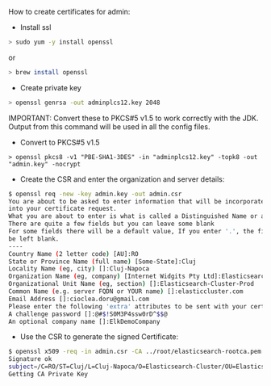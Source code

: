 How to create certificates for admin: 

* Install ssl

```bash
> sudo yum -y install openssl
```

or

```bash
> brew install openssl
```


* Create private key

```bash
> openssl genrsa -out adminplcs12.key 2048
```
IMPORTANT: Convert these to PKCS#5 v1.5 to work correctly with the JDK. Output from
this command will be used in all the config files.

* Convert to PKCS#5 v1.5

```
> openssl pkcs8 -v1 "PBE-SHA1-3DES" -in "adminplcs12.key" -topk8 -out "admin.key" -nocrypt
```

* Create the CSR and enter the organization and server details:

```bash
$ openssl req -new -key admin.key -out admin.csr
You are about to be asked to enter information that will be incorporated
into your certificate request.
What you are about to enter is what is called a Distinguished Name or a DN.
There are quite a few fields but you can leave some blank
For some fields there will be a default value, If you enter '.', the field will
be left blank.
----
Country Name (2 letter code) [AU]:RO
State or Province Name (full name) [Some-State]:Cluj
Locality Name (eg, city) []:Cluj-Napoca
Organization Name (eg, company) [Internet Widgits Pty Ltd]:Elasticsearch-Cluster
Organizational Unit Name (eg, section) []:Elasticsearch-Cluster-Prod
Common Name (e.g. server FQDN or YOUR name) []:elasticcluster.com
Email Address []:cioclea.doru@gmail.com
Please enter the following 'extra' attributes to be sent with your certificate request
A challenge password []:@#$!S0M3P4ssw0rD^$$@
An optional company name []:ElkDemoCompany

```

* Use the CSR to generate the signed Certificate:

```bash
$ openssl x509 -req -in admin.csr -CA ../root/elasticsearch-rootca.pem -CAkey ../root/elasticsearch-rootkey.key -CAcreateserial -out admin.pem -sha256
Signature ok
subject=/C=RO/ST=Cluj/L=Cluj-Napoca/O=Elasticsearch-Cluster/OU=Elasticsearch-Cluster-Prod/CN=elasticcluster.com/emailAddress=cioclea.doru@gmail.com
Getting CA Private Key
```